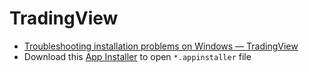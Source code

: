 # TradingView

* [Troubleshooting installation problems on Windows — TradingView](https://www.tradingview.com/support/solutions/43000635187-troubleshooting-installation-problems-on-windows/)
* Download this [App Installer](https://www.microsoft.com/p/app-installer/9nblggh4nns1) to open `*.appinstaller` file
